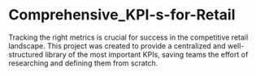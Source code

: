 # Comprehensive_KPI-s-for-Retail
Tracking the right metrics is crucial for success in the competitive retail landscape. This project was created to provide a centralized and well-structured library of the most important KPIs, saving teams the effort of researching and defining them from scratch. 
